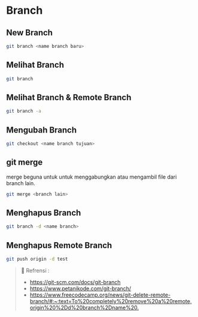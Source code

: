 # Branch

## New Branch

```sh
git branch <name branch baru>
```

## Melihat Branch

```sh
git branch
```

## Melihat Branch & Remote Branch

```sh
git branch -a
```

## Mengubah Branch

```sh
git checkout <name branch tujuan>
```

## git merge

merge beguna untuk untuk menggabungkan atau mengambil file dari branch lain.

```sh
git merge <branch lain>
```

## Menghapus Branch

```sh
git branch -d <name branch>
```

## Menghapus Remote Branch

```sh
git push origin -d test
```

> :link: Refrensi :
>* <https://git-scm.com/docs/git-branch>
>* <https://www.petanikode.com/git-branch/>
>* <https://www.freecodecamp.org/news/git-delete-remote-branch/#:~:text=To%20completely%20remove%20a%20remote,origin%20%2Dd%20branch%2Dname%20.>
